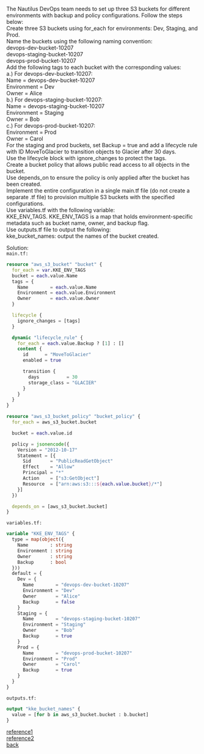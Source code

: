 The Nautilus DevOps team needs to set up three S3 buckets for different environments with backup and policy configurations. Follow the steps below:  
    Create three S3 buckets using for_each for environments: Dev, Staging, and Prod.  
    Name the buckets using the following naming convention:  
        devops-dev-bucket-10207  
        devops-staging-bucket-10207  
        devops-prod-bucket-10207  
    Add the following tags to each bucket with the corresponding values:  
    a.) For devops-dev-bucket-10207:  
        Name = devops-dev-bucket-10207  
        Environment = Dev  
        Owner = Alice  
    b.) For devops-staging-bucket-10207:  
        Name = devops-staging-bucket-10207  
        Environment = Staging  
        Owner = Bob  
    c.) For devops-prod-bucket-10207:  
        Environment = Prod  
        Owner = Carol  
    For the staging and prod buckets, set Backup = true and add a lifecycle rule with ID MoveToGlacier to transition objects to Glacier after 30 days.  
    Use the lifecycle block with ignore_changes to protect the tags.  
    Create a bucket policy that allows public read access to all objects in the bucket.  
    Use depends_on to ensure the policy is only applied after the bucket has been created.  
    Implement the entire configuration in a single main.tf file (do not create a separate .tf file) to provision multiple S3 buckets with the specified configurations.  
    Use variables.tf with the following variable:  
        KKE_ENV_TAGS. KKE_ENV_TAGS is a map that holds environment-specific metadata such as bucket name, owner, and backup flag.  
    Use outputs.tf file to output the following:  
        kke_bucket_names: output the names of the bucket created.   


Solution:  
`main.tf:`
```terraform
resource "aws_s3_bucket" "bucket" {
  for_each = var.KKE_ENV_TAGS
  bucket = each.value.Name
  tags = {
    Name        = each.value.Name
    Environment = each.value.Environment
    Owner       = each.value.Owner
  }

  lifecycle {
    ignore_changes = [tags]
  }

  dynamic "lifecycle_rule" {
    for_each = each.value.Backup ? [1] : []
    content {
      id      = "MoveToGlacier"
      enabled = true

      transition {
        days          = 30
        storage_class = "GLACIER"
      }
    }
  }
}

resource "aws_s3_bucket_policy" "bucket_policy" {
  for_each = aws_s3_bucket.bucket

  bucket = each.value.id

  policy = jsonencode({
    Version = "2012-10-17"
    Statement = [{
      Sid       = "PublicReadGetObject"
      Effect    = "Allow"
      Principal = "*"
      Action    = ["s3:GetObject"]
      Resource  = ["arn:aws:s3:::${each.value.bucket}/*"]
    }]
  })

  depends_on = [aws_s3_bucket.bucket]
}

```
`variables.tf:`  
```terraform
variable "KKE_ENV_TAGS" {
  type = map(object({
    Name        : string
    Environment : string
    Owner       : string
    Backup      : bool
  }))
  default = {
    Dev = {
      Name        = "devops-dev-bucket-10207"
      Environment = "Dev"
      Owner       = "Alice"
      Backup      = false
    }
    Staging = {
      Name        = "devops-staging-bucket-10207"
      Environment = "Staging"
      Owner       = "Bob"
      Backup      = true
    }
    Prod = {
      Name        = "devops-prod-bucket-10207"
      Environment = "Prod"
      Owner       = "Carol"
      Backup      = true
    }
  }
}

```
`outputs.tf:`  
```terraform
output "kke_bucket_names" {
  value = [for b in aws_s3_bucket.bucket : b.bucket]
}

```
[reference1](https://www.env0.com/blog/terraform-for-each-examples-tips-and-best-practices)  
[reference2](https://developer.hashicorp.com/terraform/language/expressions/dynamic-blocks)  
[back](https://github.com/MederD/Kodekloud-Engineer-Tasks/tree/main)
